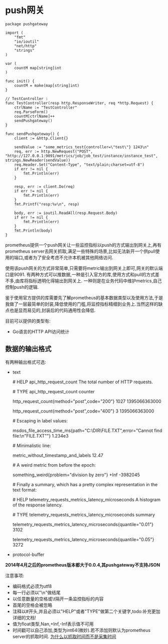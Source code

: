 # push网关

    package pushgateway

    import (
        "fmt"
        "io/ioutil"
        "net/http"
        "strings"
    )

    var (
        countM map[string]int
    )

    func init() {
        countM = make(map[string]int)
    }

    // TestController :
    func TestController(resp http.ResponseWriter, req *http.Request) {
        ctrlName := "TestController"
        req.ParseForm()
        countM[ctrlName]++
        sendPushgateway()
    }

    func sendPushgateway() {
        client := &http.Client{}

        sendValue := "some_metrics_test{controller=\"test\"} 1243\n"
        req, err := http.NewRequest("POST", "http://127.0.0.1:9091/metrics/job/job_test/instance/instance_test", strings.NewReader(sendValue))
        req.Header.Set("Content-Type", "text/plain;charset=utf-8")
        if err != nil {
            fmt.Println(err)
        }

        resp, err := client.Do(req)
        if err != nil {
            fmt.Println(err)
        }
        fmt.Printf("resp:%v\n", resp)

        body, err := ioutil.ReadAll(resp.Request.Body)
        if err != nil {
            fmt.Println(err)
        }
        fmt.Println(body)
    }


prometheus提供一个push网关让一些监控指标以push的方式输出到网关上,再有prometheus server去网关抓取,满足一些特殊的场景,比如无法新开一个供pull使用的端口,或者为了安全考虑不允许本机被其他网络访问.

使用该push网关的方式非常简单,只需要将metric输出到网关上即可,网关的默认端口是9091.
有两种方式可以推数据,一种是引入官方的库,使用方式和pull的方式差不多,由库将指标透明化得输出到网关上.
一种则是在业务代码中维护metrics,自己控制push的逻辑.

鉴于使用官方提供的库需要先了解prometheus的基本数据类型以及使用方法,于是我做了一层最简单的封装,降低使用的门槛,将监控指标精细到业务上.当然这样的缺点也是显而易见的,封装后的代码通用性会降低.

目前可以提供的类型有:

  - Go语言的HTTP API访问统计



## 数据的输出格式

有两种输出格式可选:

- text

    \# HELP api_http_request_count The total number of HTTP requests.

    \# TYPE api_http_request_count counter

    http_request_count{method="post",code="200"} 1027 1395066363000

    http_request_count{method="post",code="400"}    3 1395066363000

    \# Escaping in label values:

    msdos_file_access_time_ms{path="C:\\DIR\\FILE.TXT",error="Cannot find file:\n\"FILE.TXT\""} 
    1.234e3
    
    \# Minimalistic line:
    
    metric_without_timestamp_and_labels 12.47
    
    \# A weird metric from before the epoch:
    
    something_weird{problem="division by zero"} +Inf -3982045
    
    \# Finally a summary, which has a pretty complex representation in the text format:
    
    \# HELP telemetry_requests_metrics_latency_microseconds A histogram of the response latency.
    
    \# TYPE telemetry_requests_metrics_latency_microseconds summary
    
    telemetry_requests_metrics_latency_microseconds{quantile="0.01"} 3102
    
    telemetry_requests_metrics_latency_microseconds{quantile="0.05"} 3272
    

- protocol-buffer

**2014年4月之后的prometheus版本都大于0.0.4,其pushgateway不支持JSON**


注意事项:

- 编码格式必须为utf8
- 每一行必须以"\n"做结尾
- 以任意数量的空格或\t隔开一条监控指标的内容
- 首尾的空格会被忽略
- 注释以#开头,并且必须以"HELP"或者"TYPE"做第二个关键字,todo:补充更加详细的文档!
- 值为float类型,Nan,+Inf,-Inf表示值不可用
- 时间戳可以自己添加,类型为int64(微妙).若不添加则默认为prometheus server的抓取时间.
[为什么以抓取时间而不是采集时间]()